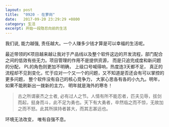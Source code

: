 ```yaml
---
layout: post
title:  "0920 - 在萝岗"
date:   2017-09-20 23:29:29 +0800
category: 生活
excerpt: 开始一段隐忍向前的生活
---
```


我们说, 能力越强, 责任越大。一个人赚多少钱才算是可以幸福的生活呢。

最近带领的K项目越来越让我对于产品线以及整个软件这边的开发流程，部门配合之间的低效有些无力。项目管理的作用不是提供资源， 而是只追完成度和新问题的分配， PL的角色则更加不明确， 上级口号喊得响，热度连3天都不足， 真正的流程却不见到变化，忙于应对一个又一个的问题，又不知道是否还会有可以掌控的更多问题， 整个软件没有自己的核心竞争力， 大家心思各有各的小九九。明年，如果不能刷新出一拨新的主力， 明年就是海外的寒冬！

>古之所谓豪杰之士者, 必有过人之节。人情有所不能忍者，匹夫见辱，拔剑而起，挺身而斗，此不足为勇也。天下有大勇者，卒然临之而不惊，无故加之而不怒。此其所挟持者甚大，而其志甚远也。

环境无法改变， 唯有自强不息。